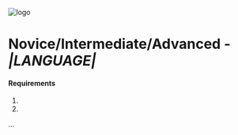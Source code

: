 ![logo](url/or/path/to/logo)
# Novice/Intermediate/Advanced - *|LANGUAGE|*
#### Requirements
1.
1.
...
